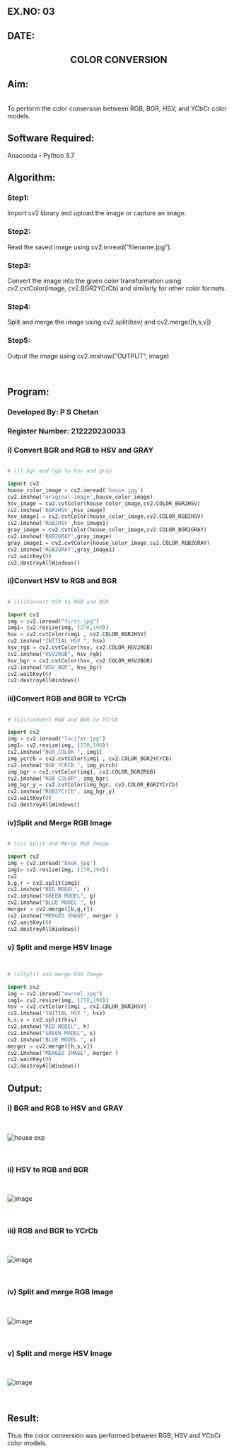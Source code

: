 ## EX.NO: 03 <br>
## DATE:
## <p align="center">COLOR CONVERSION</p>

## Aim:
<br>
To perform the color conversion between RGB, BGR, HSV, and YCbCr color models.

## Software Required:

Anaconda - Python 3.7

## Algorithm:

### Step1:
Import cv2 library and upload the image or capture an image.
<br>

### Step2:
Read the saved image using cv2.imread("filename.jpg").
<br>

### Step3:
Convert the image into the given color transformation using cv2.cvtColor(image, cv2.BGR2YCrCb) 
and similarly for other color formats. 
<br>

### Step4:
Split and merge the image using cv2.split(hsv) and cv2.merge([h,s,v]) 
<br>

### Step5:
Output the image using cv2.imshow("OUTPUT", image)

<br>

## Program:

### Developed By: P S Chetan
### Register Number: 212220230033

### i) Convert BGR and RGB to HSV and GRAY

```python

# (i) bgr and rgb to hsv and gray

import cv2
house_color_image = cv2.imread('house.jpg')
cv2.imshow('original image',house_color_image)
hsv_image = cv2.cvtColor(house_color_image,cv2.COLOR_BGR2HSV)
cv2.imshow('BGR2HSV',hsv_image)
hsv_image1 = cv2.cvtColor(house_color_image,cv2.COLOR_RGB2HSV)
cv2.imshow('RGB2HSV',hsv_image1)
gray_image = cv2.cvtColor(house_color_image,cv2.COLOR_BGR2GRAY)
cv2.imshow('BGR2GRAY',gray_image)
gray_image1 = cv2.cvtColor(house_color_image,cv2.COLOR_RGB2GRAY)
cv2.imshow('RGB2GRAY',gray_image1)
cv2.waitKey(0)
cv2.destroyAllWindows()

```

### ii)Convert HSV to RGB and BGR

```python

# (ii)Convert HSV to RGB and BGR

import cv2
img = cv2.imread("first.jpg")
img1= cv2.resize(img, (270,190))
hsv = cv2.cvtColor(img1 , cv2.COLOR_BGR2HSV)
cv2.imshow("INITIAL_HSV ", hsv)
hsv_rgb = cv2.cvtColor(hsv, cv2.COLOR_HSV2RGB)
cv2.imshow("HSV2RGB", hsv_rgb)
hsv_bgr = cv2.cvtColor(hsv, cv2.COLOR_HSV2BGR)
cv2.imshow("HSV_BGR", hsv_bgr)
cv2.waitKey(0)
cv2.destroyAllWindows()

```

### iii)Convert RGB and BGR to YCrCb

```python 

# (iii)convert RGB and BGR to YCrCb

import cv2
img = cv2.imread("lucifer.jpg")
img1= cv2.resize(img, (270,190))
cv2.imshow("BGR_COLOR ", img1)
img_ycrcb = cv2.cvtColor(img1 , cv2.COLOR_BGR2YCrCb)
cv2.imshow("BGR_YCRCB ", img_ycrcb)
img_bgr = cv2.cvtColor(img1, cv2.COLOR_BGR2RGB)
cv2.imshow("RGB COLOR", img_bgr)
img_bgr_y = cv2.cvtColor(img_bgr, cv2.COLOR_BGR2YCrCb)
cv2.imshow("RGB2YCrCb", img_bgr_y)
cv2.waitKey(0)
cv2.destroyAllWindows()

```

### iv)Split and Merge RGB Image
```python 

# (iv) Split and Merge RGB Image

import cv2
img = cv2.imread("book.jpg")
img1= cv2.resize(img, (270,190))
cv2
b,g,r = cv2.split(img1)
cv2.imshow("RED MODEL", r)
cv2.imshow("GREEN MODEL", g)
cv2.imshow("BLUE MODEL ", b)
merger = cv2.merge([b,g,r])
cv2.imshow("MERGED IMAGE", merger )
cv2.waitKey(0)
cv2.destroyAllWindows()

```

### v) Split and merge HSV Image

```python 


# (v)Split and merge HSV Image

import cv2
img = cv2.imread("marvel.jpg")
img1= cv2.resize(img, (270,190))
hsv = cv2.cvtColor(img1 , cv2.COLOR_BGR2HSV)
cv2.imshow("INITIAL_HSV ", hsv)
h,s,v = cv2.split(hsv)
cv2.imshow("RED MODEL", h)
cv2.imshow("GREEN MODEL", s)
cv2.imshow("BLUE MODEL ", v)
merger = cv2.merge([h,s,v])
cv2.imshow("MERGED IMAGE", merger )
cv2.waitKey(0)
cv2.destroyAllWindows()

```

## Output:
### i) BGR and RGB to HSV and GRAY
<br>

![house exp](https://user-images.githubusercontent.com/74660507/162556867-a2746bcc-526a-46b0-b6ea-11b0917bac13.png)


<br>

### ii) HSV to RGB and BGR
<br>

![image](https://user-images.githubusercontent.com/74660507/162557348-834c4fec-27f6-42f0-b9ac-781bc53fb95a.png)


<br>

### iii) RGB and BGR to YCrCb
<br>

![image](https://user-images.githubusercontent.com/74660507/162557490-88360244-5f17-4e2b-a739-c76e844bce9e.png)


<br>

### iv) Split and merge RGB Image
<br>

![image](https://user-images.githubusercontent.com/74660507/162557562-415e6129-72b4-44c7-9052-c957ebb42ff9.png)



<br>

### v) Split and merge HSV Image
<br>

![image](https://user-images.githubusercontent.com/74660507/162557642-0aef8196-b48a-403d-9724-5287957ad7fe.png)


<br>



## Result:
Thus the color conversion was performed between RGB, HSV and YCbCr color models.
